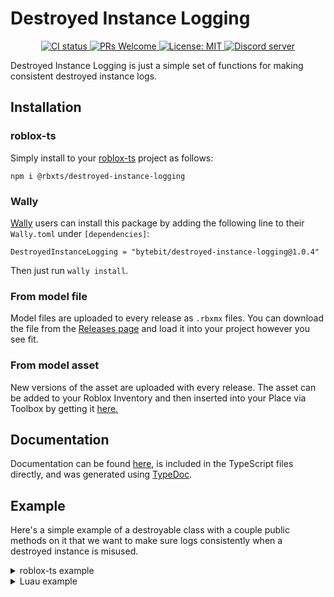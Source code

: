 # Destroyed Instance Logging
<p align="center">
  <a href="https://github.com/Bytebit-Org/roblox-DestroyedInstanceLogging/actions">
      <img src="https://github.com/Bytebit-Org/roblox-DestroyedInstanceLogging/workflows/CI/badge.svg" alt="CI status" />
  </a>
  <a href="http://makeapullrequest.com">
    <img src="https://img.shields.io/badge/PRs-welcome-blue.svg" alt="PRs Welcome" />
  </a>
  <a href="https://opensource.org/licenses/MIT">
    <img src="https://img.shields.io/badge/License-MIT-blue.svg" alt="License: MIT" />
  </a>
  <a href="https://discord.gg/QEz3v8y">
    <img src="https://img.shields.io/badge/discord-join-7289DA.svg?logo=discord&longCache=true&style=flat" alt="Discord server" />
  </a>
</p>

Destroyed Instance Logging is just a simple set of functions for making consistent destroyed instance logs.

## Installation
### roblox-ts
Simply install to your [roblox-ts](https://roblox-ts.com/) project as follows:
```
npm i @rbxts/destroyed-instance-logging
```

### Wally
[Wally](https://github.com/UpliftGames/wally/) users can install this package by adding the following line to their `Wally.toml` under `[dependencies]`:
```
DestroyedInstanceLogging = "bytebit/destroyed-instance-logging@1.0.4"
```

Then just run `wally install`.

### From model file
Model files are uploaded to every release as `.rbxmx` files. You can download the file from the [Releases page](https://github.com/Bytebit-Org/roblox-DestroyedInstanceLogging/releases) and load it into your project however you see fit.

### From model asset
New versions of the asset are uploaded with every release. The asset can be added to your Roblox Inventory and then inserted into your Place via Toolbox by getting it [here.](https://www.roblox.com/library/9164245379/Destroyed-Instance-Logging-Package)

## Documentation
Documentation can be found [here](https://github.com/Bytebit-Org/roblox-DestroyedInstanceLogging/tree/master/docs), is included in the TypeScript files directly, and was generated using [TypeDoc](https://typedoc.org/).

## Example
Here's a simple example of a destroyable class with a couple public methods on it that we want to make sure logs consistently when a destroyed instance is misused.

<details>
  <summary>roblox-ts example</summary>

  ```ts
  import { assertNotDestroyed, warnAlreadyDestroyed } from "@rbxts/destroyed-instance-logging";

  export class Destroyable {
    private isDestroyed = false;

    public destroy() {
      if (this.isDestroyed) {
        warnAlreadyDestroyed(this);
        return;
      }

      // destruction logic
      this.isDestroyed = true;
    }

    public foobar() {
      assertNotDestroyed(this.isDestroyed, this);

      // foobar logic
    }
  }
  ```
</details>

<details>
  <summary>Luau example</summary>

  ```lua
  local assertNotDestroyed = require(path.to.modules["destroyed-instance-logging"]).assertNotDestroyed
  local warnAlreadyDestroyed = require(path.to.modules["destroyed-instance-logging"]).warnAlreadyDestroyed

  local Destroyable = {}
  Destroyable.__index = Destroyable

  function new()
    local self = {}
    setmetatable(self, Destroyable)

    self.isDestroyed = false

    return self
  end

  function Destroyable:destroy()
    if self.isDestroyed then
      warnAlreadyDestroyed(self)
      return
    end

    -- destruction logic
    self.isDestroyed = true
  end

  function Destroyable:foobar()
    assertNotDestroyed(self.isDestroyed, self)

    -- foobar logic
  end

  return {
    new = new
  }
  ```
</details>

